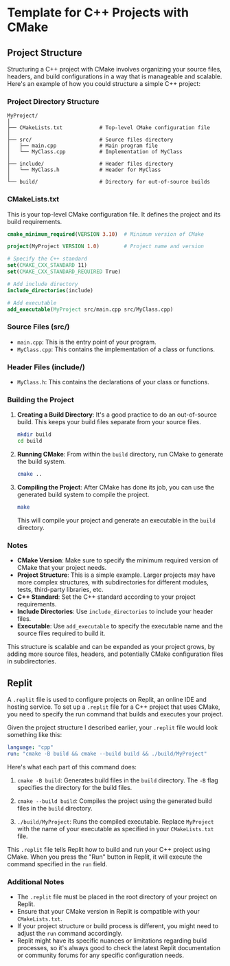 # Template for C++ Projects with CMake

## Project Structure

Structuring a C++ project with CMake involves organizing your source files, headers, and build configurations in a way that is manageable and scalable. Here's an example of how you could structure a simple C++ project:

### Project Directory Structure

```
MyProject/
│
├── CMakeLists.txt            # Top-level CMake configuration file
│
├── src/                      # Source files directory
│   ├── main.cpp              # Main program file
│   └── MyClass.cpp           # Implementation of MyClass
│
├── include/                  # Header files directory
│   └── MyClass.h             # Header for MyClass
│
└── build/                    # Directory for out-of-source builds
```

### CMakeLists.txt

This is your top-level CMake configuration file. It defines the project and its build requirements.

```cmake
cmake_minimum_required(VERSION 3.10)  # Minimum version of CMake

project(MyProject VERSION 1.0)        # Project name and version

# Specify the C++ standard
set(CMAKE_CXX_STANDARD 11)
set(CMAKE_CXX_STANDARD_REQUIRED True)

# Add include directory
include_directories(include)

# Add executable
add_executable(MyProject src/main.cpp src/MyClass.cpp)
```

### Source Files (src/)

- `main.cpp`: This is the entry point of your program.
- `MyClass.cpp`: This contains the implementation of a class or functions.

### Header Files (include/)

- `MyClass.h`: This contains the declarations of your class or functions.

### Building the Project

1. **Creating a Build Directory**: It's a good practice to do an out-of-source build. This keeps your build files separate from your source files.

    ```sh
    mkdir build
    cd build
    ```

2. **Running CMake**: From within the `build` directory, run CMake to generate the build system.

    ```sh
    cmake ..
    ```

3. **Compiling the Project**: After CMake has done its job, you can use the generated build system to compile the project.

    ```sh
    make
    ```

   This will compile your project and generate an executable in the `build` directory.

### Notes

- **CMake Version**: Make sure to specify the minimum required version of CMake that your project needs.
- **Project Structure**: This is a simple example. Larger projects may have more complex structures, with subdirectories for different modules, tests, third-party libraries, etc.
- **C++ Standard**: Set the C++ standard according to your project requirements.
- **Include Directories**: Use `include_directories` to include your header files.
- **Executable**: Use `add_executable` to specify the executable name and the source files required to build it.

This structure is scalable and can be expanded as your project grows, by adding more source files, headers, and potentially CMake configuration files in subdirectories.

## Replit

A `.replit` file is used to configure projects on Replit, an online IDE and hosting service. To set up a `.replit` file for a C++ project that uses CMake, you need to specify the run command that builds and executes your project.

Given the project structure I described earlier, your `.replit` file would look something like this:

```yaml
language: "cpp"
run: "cmake -B build && cmake --build build && ./build/MyProject"
```

Here's what each part of this command does:

1. `cmake -B build`: Generates build files in the `build` directory. The `-B` flag specifies the directory for the build files.

2. `cmake --build build`: Compiles the project using the generated build files in the `build` directory.

3. `./build/MyProject`: Runs the compiled executable. Replace `MyProject` with the name of your executable as specified in your `CMakeLists.txt` file.

This `.replit` file tells Replit how to build and run your C++ project using CMake. When you press the "Run" button in Replit, it will execute the command specified in the `run` field.

### Additional Notes

- The `.replit` file must be placed in the root directory of your project on Replit.
- Ensure that your CMake version in Replit is compatible with your `CMakeLists.txt`.
- If your project structure or build process is different, you might need to adjust the `run` command accordingly.
- Replit might have its specific nuances or limitations regarding build processes, so it's always good to check the latest Replit documentation or community forums for any specific configuration needs.